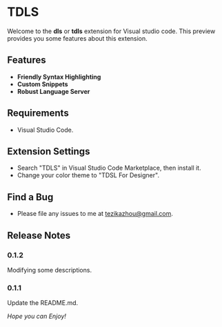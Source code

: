 # TDLS

Welcome to the **dls** or **tdls** extension for Visual studio code. This preview provides you some features about this extension.

## Features
 * **Friendly Syntax Highlighting**
 * **Custom Snippets**
 * **Robust Language Server**

## Requirements

 * Visual Studio Code.

## Extension Settings

 * Search "TDLS" in Visual Studio Code Marketplace, then install it.
 * Change your color theme to "TDSL For Designer".

## Find a Bug

 * Please file any issues to me at tezikazhou@gmail.com.

## Release Notes

### 0.1.2

Modifying some descriptions.

### 0.1.1

Update the README.md.

*Hope you can Enjoy!*
